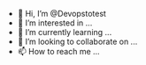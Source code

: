 - 👋 Hi, I’m @Devopstotest
- 👀 I’m interested in ...
- 🌱 I’m currently learning ...
- 💞️ I’m looking to collaborate on ...
- 📫 How to reach me ...

<!---
Devopstotest/Devopstotest is a ✨ special ✨ repository because its `README.md` (this file) appears on your GitHub profile.
You can click the Preview link to take a look at your changes.
--->
